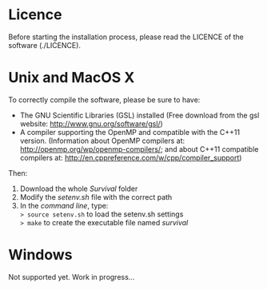 Licence
=================

Before starting the installation process, please read the LICENCE of the software (./LICENCE).

Unix and MacOS X
=================

To correctly compile the software, please be sure to have:
 - The GNU Scientific Libraries (GSL) installed (Free download from the gsl website: http://www.gnu.org/software/gsl/)
 - A compiler supporting the OpenMP and compatible with the C++11 version. (Information about OpenMP compilers at: http://openmp.org/wp/openmp-compilers/; and about C++11 compatible compilers at: http://en.cppreference.com/w/cpp/compiler_support)

Then:
 1. Download the whole *Survival* folder
 2. Modify the *setenv.sh* file with the correct path
 3. In the *command line*, type:  
 `> source setenv.sh` to load the setenv.sh settings  
 `> make` to create the executable file named *survival*

Windows
=================

Not supported yet. Work in progress...
